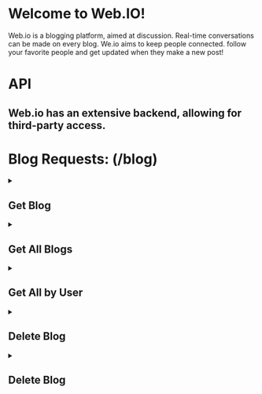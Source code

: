 # Welcome to Web.IO!
Web.io is a blogging platform, aimed at discussion. Real-time conversations can be made on every blog.
We.io aims to keep people connected. follow your favorite people and get updated when they make a new post!

# API
## Web.io has an extensive backend, allowing for third-party access.

# Blog Requests: (/blog)

<details>
<summary>
  
  ## Get Blog
  
</summary>

- **Method**: GET
- **Params**: `:id`
- **Route**: `/blog/get/:id`
  
</details>

<details>
<summary>
  
  ## Get All Blogs
  
</summary>

- **Method**: GET
- **Route**: `/blog/getAll/`
  
</details>

<details>
<summary>
  
  ## Get All by User
  
</summary>

- **Method**: GET
- **Params**: `:userid`
- **Route**: `/blog/getAll:id`
  
</details>

<details>
<summary>
  
  ## Delete Blog
  
</summary>

- **Method**: DELETE
- **Params**: `:id`
- **Route**: `/blog/delete/:id`
  
</details>

<details>
<summary>
  
  ## Delete Blog
  
</summary>

- **Method**: DELETE
- **Params**: `:id`
- **Route**: `/blog/delete/:id`
  
</details>


